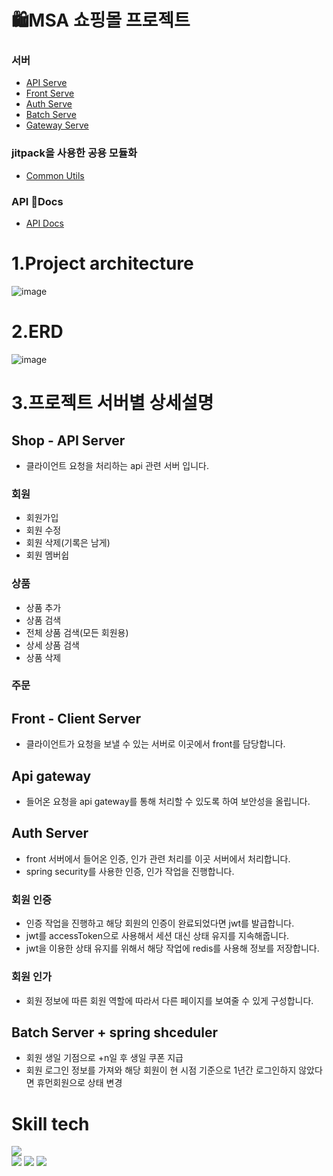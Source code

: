 # 🛍️MSA 쇼핑몰 프로젝트
### 서버
- <a href="https://github.com/yalooStore/yalooStore-shop">API Serve</a>
- <a href="https://github.com/yalooStore/yalooStore-front">Front Serve</a>
- <a href="https://github.com/yalooStore/yalooStore-auth">Auth Serve</a>
- <a href="https://github.com/yalooStore/yalooStore-batch">Batch Serve</a>
- <a href="https://github.com/yalooStore/yalooStore-gateway">Gateway Serve</a>

### jitpack을 사용한 공용 모듈화
- <a href="https://github.com/yalooStore/yalooStore-common-utils">Common Utils</a>

### API Docs
- <a href="https://yeomyaloo.github.io/yalooStore_API_document.github.io/">API Docs</a> 

# 1.Project architecture
![image](https://github.com/yalooStore/.github/assets/81970382/4810eac0-dbe4-4e86-a21c-10cf17cc244a)

# 2.ERD
![image](https://github.com/yalooStore/.github/assets/81970382/bd76977e-8b3c-4a5a-bf16-ac39626efe87)

# 3.프로젝트 서버별 상세설명
## Shop - API Server
- 클라이언트 요청을 처리하는 api 관련 서버 입니다.
### 회원
- 회원가입
- 회원 수정
- 회원 삭제(기록은 남게)
- 회원 멤버쉽

### 상품
- 상품 추가
- 상품 검색
- 전체 상품 검색(모든 회원용)
- 상세 상품 검색
- 상품 삭제

### 주문


## Front - Client Server
- 클라이언트가 요청을 보낼 수 있는 서버로 이곳에서 front를 담당합니다.


## Api gateway
- 들어온 요청을 api gateway를 통해 처리할 수 있도록 하여 보안성을 올립니다.

## Auth Server
- front 서버에서 들어온 인증, 인가 관련 처리를 이곳 서버에서 처리합니다.
- spring security를 사용한 인증, 인가 작업을 진행합니다. 
### 회원 인증
- 인증 작업을 진행하고 해당 회원의 인증이 완료되었다면 jwt를 발급합니다.
- jwt를 accessToken으로 사용해서 세션 대신 상태 유지를 지속해줍니다.
- jwt을 이용한 상태 유지를 위해서 해당 작업에 redis를 사용해 정보를 저장합니다.
### 회원 인가
- 회원 정보에 따른 회원 역할에 따라서 다른 페이지를 보여줄 수 있게 구성합니다.

  
## Batch Server + spring shceduler
- 회원 생일 기점으로 +n일 후 생일 쿠폰 지급
- 회원 로그인 정보를 가져와 해당 회원이 현 시점 기준으로 1년간 로그인하지 않았다면 휴먼회원으로 상태 변경

# Skill tech 
<img src="https://img.shields.io/badge/{내용}-{배경 색깔}?style={스타일}&logo={로고이름}&logoColor={로고 색깔}"/>
<div>
<img src="https://img.shields.io/badge/spring-6DB33F?style=flat&logo=Spring&logoColor=white"/> 
<img src="https://img.shields.io/badge/springBoot-6DB33F?style=flat&logo=Spring boot&logoColor=white"/>
<img src="https://img.shields.io/badge/spring Security-6DB33F?style=flat&logo=Spring Security&logoColor=white"/>
</div>

